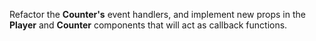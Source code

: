 Refactor the **Counter's** event handlers, and implement new props in the **Player** and **Counter** components that will act as callback functions.